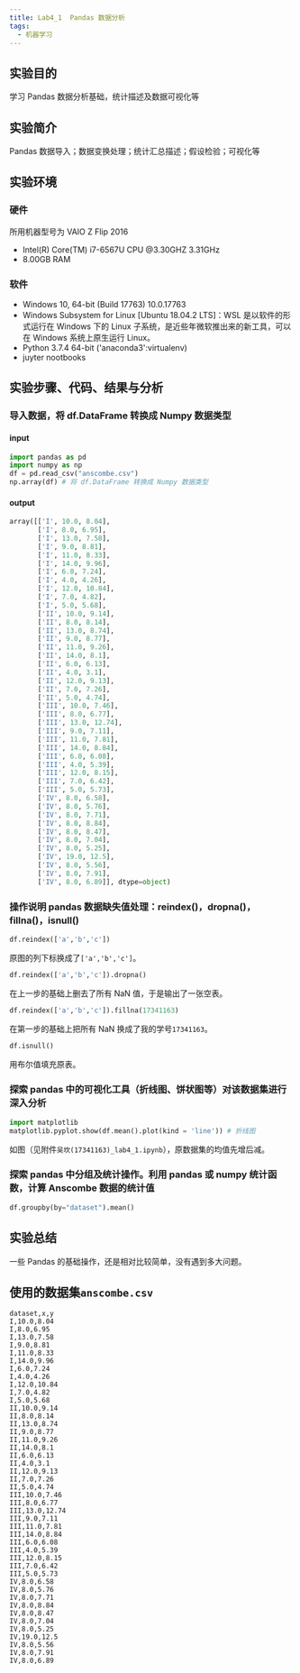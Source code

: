 ```yaml
---
title: Lab4_1  Pandas 数据分析
tags:
  - 机器学习
---
```


## 实验目的

学习 Pandas 数据分析基础，统计描述及数据可视化等

## 实验简介

Pandas 数据导入；数据变换处理；统计汇总描述；假设检验；可视化等

## 实验环境

### 硬件

所用机器型号为 VAIO Z Flip 2016

- Intel(R) Core(TM) i7-6567U CPU @3.30GHZ 3.31GHz
- 8.00GB RAM

### 软件

- Windows 10, 64-bit (Build 17763) 10.0.17763
- Windows Subsystem for Linux [Ubuntu 18.04.2 LTS]：WSL 是以软件的形式运行在 Windows 下的 Linux 子系统，是近些年微软推出来的新工具，可以在 Windows 系统上原生运行 Linux。
- Python 3.7.4 64-bit ('anaconda3':virtualenv)
- juyter nootbooks

## 实验步骤、代码、结果与分析

### 导入数据，将 df.DataFrame 转换成 Numpy 数据类型

#### input

```python
import pandas as pd
import numpy as np
df = pd.read_csv("anscombe.csv")
np.array(df) # 将 df.DataFrame 转换成 Numpy 数据类型
```

#### output

```python
array([['I', 10.0, 8.04],
       ['I', 8.0, 6.95],
       ['I', 13.0, 7.58],
       ['I', 9.0, 8.81],
       ['I', 11.0, 8.33],
       ['I', 14.0, 9.96],
       ['I', 6.0, 7.24],
       ['I', 4.0, 4.26],
       ['I', 12.0, 10.84],
       ['I', 7.0, 4.82],
       ['I', 5.0, 5.68],
       ['II', 10.0, 9.14],
       ['II', 8.0, 8.14],
       ['II', 13.0, 8.74],
       ['II', 9.0, 8.77],
       ['II', 11.0, 9.26],
       ['II', 14.0, 8.1],
       ['II', 6.0, 6.13],
       ['II', 4.0, 3.1],
       ['II', 12.0, 9.13],
       ['II', 7.0, 7.26],
       ['II', 5.0, 4.74],
       ['III', 10.0, 7.46],
       ['III', 8.0, 6.77],
       ['III', 13.0, 12.74],
       ['III', 9.0, 7.11],
       ['III', 11.0, 7.81],
       ['III', 14.0, 8.84],
       ['III', 6.0, 6.08],
       ['III', 4.0, 5.39],
       ['III', 12.0, 8.15],
       ['III', 7.0, 6.42],
       ['III', 5.0, 5.73],
       ['IV', 8.0, 6.58],
       ['IV', 8.0, 5.76],
       ['IV', 8.0, 7.71],
       ['IV', 8.0, 8.84],
       ['IV', 8.0, 8.47],
       ['IV', 8.0, 7.04],
       ['IV', 8.0, 5.25],
       ['IV', 19.0, 12.5],
       ['IV', 8.0, 5.56],
       ['IV', 8.0, 7.91],
       ['IV', 8.0, 6.89]], dtype=object)
```

### 操作说明 pandas 数据缺失值处理：reindex()，dropna()，fillna()，isnull()

```python
df.reindex(['a','b','c'])
```

原图的列下标换成了`['a','b','c']`。

```python
df.reindex(['a','b','c']).dropna()
```

在上一步的基础上删去了所有 NaN 值，于是输出了一张空表。

```python
df.reindex(['a','b','c']).fillna(17341163)
```

在第一步的基础上把所有 NaN 换成了我的学号`17341163`。

```python
df.isnull()
```

用布尔值填充原表。

### 探索 pandas 中的可视化工具（折线图、饼状图等）对该数据集进行深入分析

```python
import matplotlib
matplotlib.pyplot.show(df.mean().plot(kind = 'line')) # 折线图
```

如图（见附件`吴坎(17341163)_lab4_1.ipynb`），原数据集的均值先增后减。

### 探索 pandas 中分组及统计操作。利用 pandas 或 numpy 统计函数，计算 Anscombe 数据的统计值

```python
df.groupby(by="dataset").mean()
```

## 实验总结

一些 Pandas 的基础操作，还是相对比较简单，没有遇到多大问题。

## 使用的数据集`anscombe.csv`

```csv
dataset,x,y
I,10.0,8.04
I,8.0,6.95
I,13.0,7.58
I,9.0,8.81
I,11.0,8.33
I,14.0,9.96
I,6.0,7.24
I,4.0,4.26
I,12.0,10.84
I,7.0,4.82
I,5.0,5.68
II,10.0,9.14
II,8.0,8.14
II,13.0,8.74
II,9.0,8.77
II,11.0,9.26
II,14.0,8.1
II,6.0,6.13
II,4.0,3.1
II,12.0,9.13
II,7.0,7.26
II,5.0,4.74
III,10.0,7.46
III,8.0,6.77
III,13.0,12.74
III,9.0,7.11
III,11.0,7.81
III,14.0,8.84
III,6.0,6.08
III,4.0,5.39
III,12.0,8.15
III,7.0,6.42
III,5.0,5.73
IV,8.0,6.58
IV,8.0,5.76
IV,8.0,7.71
IV,8.0,8.84
IV,8.0,8.47
IV,8.0,7.04
IV,8.0,5.25
IV,19.0,12.5
IV,8.0,5.56
IV,8.0,7.91
IV,8.0,6.89
```
